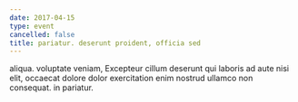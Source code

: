 ```yaml
---
date: 2017-04-15
type: event
cancelled: false
title: pariatur. deserunt proident, officia sed
---
```

aliqua. voluptate veniam, Excepteur cillum deserunt qui laboris ad aute nisi elit, occaecat dolore dolor exercitation enim nostrud ullamco non consequat. in pariatur.